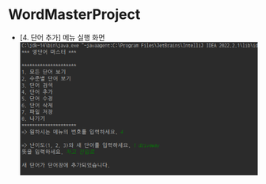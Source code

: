 # WordMasterProject
- [4. 단어 추가] 메뉴 실행 화면  
<img src="screenshots/단어 추가 (1).png" title="[4. 단어 추가] 메뉴 실행 화면"></img>
